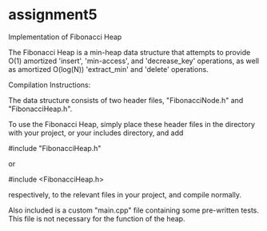 # assignment5
Implementation of Fibonacci Heap

The Fibonacci Heap is a min-heap data structure that attempts to provide O(1)
amortized 'insert', 'min-access', and 'decrease_key' operations, as well as amortized
O(log(N)) 'extract_min' and 'delete' operations.


Compilation Instructions:

The data structure consists of two header files, "FibonacciNode.h" and  "FibonacciHeap.h".

To use the Fibonacci Heap, simply place these header files in the directory with your project,
or your includes directory, and add

  #include "FibonacciHeap.h"

or

  #include <FibonacciHeap.h>

respectively, to the relevant files in your project, and compile normally.


Also included is a custom "main.cpp" file containing some pre-written tests.
This file is not necessary for the function of the heap.
